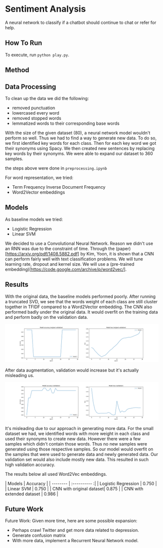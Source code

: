 Sentiment Analysis
=====================

A neural network to classify if a chatbot should continue to chat or refer for help. 

How To Run
------------

To execute, run `python play.py`.

Method
------------

Data Processing
------------

To clean up the data we did the following:
* removed punctuation
* lowercased every word
* removed stopped words
* lemmatized words to their corresponding base words  

With the size of the given dataset (80), a neural network model wouldn't perform so well. Thus we had to find a way to generate new data. To do so, we first identified key words for each class. Then for each key word we got their synonyms using Spacy. We then created new sentences by replacing key words by their synonyms. We were able to expand our dataset to 360 samples.  

the steps above were done in `preprocessing.ipynb`  

For word representation, we tried:
* Term Frequency Inverse Document Frequency
* Word2Vector embeddings

Models
------------

As baseline models we tried:
* Logistic Regression
* Linear SVM  

 
We decided to use a Convolutional Neural Network. Reason we didn't use an RNN was due to the constraint of time. Through the (paper)[https://arxiv.org/pdf/1408.5882.pdf] by Kim, Yoon, it is shown that a CNN can perform fairly well with text classification problems. We will tune learning rate, dropout and kernel size. We will use a (pre-trained embedding)[https://code.google.com/archive/p/word2vec/]. 

Results
------------

With the original data, the baseline models performed poorly. After running a truncated SVD, we see that the words weight of each class are still cluster together in TFIDF compared to a Word2Vector embedding. The CNN also performed badly under the original data. It would overfit on the training data and perform badly on the validation data.    

![alt text](https://github.com/HashBrownMap/datalogue-challenge/blob/master/original_history.png)

After data augmentation, validation would increase but it's actually misleading us.   

![alt text](https://github.com/HashBrownMap/datalogue-challenge/blob/master/history.png)

It's misleading due to our approach in generating more data. For the small dataset we had, we identified words with more weight in each class and used their synonyms to create new data. However there were a few samples which didn't contain those words. Thus no new samples were generated using those respective samples. So our model would overfit on the samples that were used to generate data and newly generated data. Our validation set would also include mostly new data. This resulted in such high validation accuracy.  

The results below all used Word2Vec embeddings.    

| Models | Accuracy | 
| -------- | :---------- :|
| Logistic Regression | 0.750 |
| Linear SVM | 0.750 |
| CNN with original dataset| 0.875 |
| CNN with extended dataset | 0.986 |


Future Work
------------

Future Work:
Given more time, here are some possible expansion:
* Perhaps crawl Twitter and get more data related to depression.
* Generate confusion matrix
* With more data, implement a Recurrent Neural Network model. 
